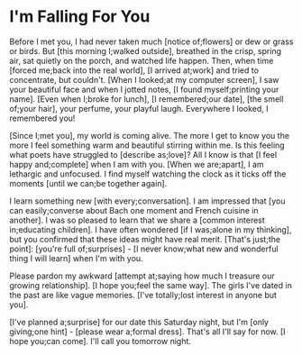# I'm Falling For You

Before I met you, I had never taken much [notice of;flowers] or dew or grass or birds. But [this morning I;walked outside], breathed in the crisp, spring air, sat quietly on the porch, and watched life happen. Then, when time [forced me;back into the real world], [I arrived at;work] and tried to concentrate, but couldn't. [When I looked;at my computer screen], I saw your beautiful face and when I jotted notes, [I found myself;printing your name]. [Even when I;broke for lunch], [I remembered;our date], [the smell of;your hair], your perfume, your playful laugh. Everywhere I looked, I remembered you!

[Since I;met you], my world is coming alive. The more I get to know you the more I feel something warm and beautiful stirring within me. Is this feeling what poets have struggled to [describe as;love]? All I know is that [I feel happy and;complete] when I am with you. [When we are;apart], I am lethargic and unfocused. I find myself watching the clock as it ticks off the moments [until we can;be together again].

I learn something new [with every;conversation]. I am impressed that [you can easily;converse about Bach one moment and French cuisine in another]. I was so pleased to learn that we share a [common interest in;educating children]. I have often wondered [if I was;alone in my thinking], but you confirmed that these ideas might have real merit. [That's just;the point]: [you're full of;surprises] - [I never know;what new and wonderful thing I will learn] when I'm with you.

Please pardon my awkward [attempt at;saying how much I treasure our growing relationship]. [I hope you;feel the same way]. The girls I've dated in the past are like vague memories. [I've totally;lost interest in anyone but you].

[I've planned a;surprise] for our date this Saturday night, but I'm [only giving;one hint] - [please wear a;formal dress]. That's all I'll say for now. [I hope you;can come]. I'll call you tomorrow night.
